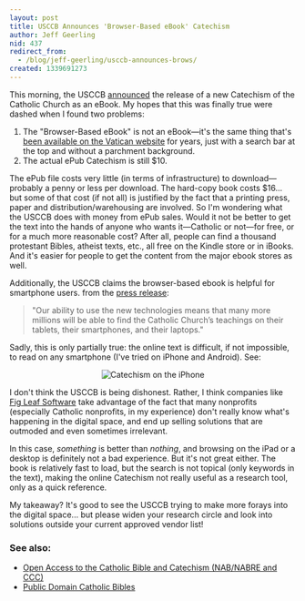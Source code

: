 ```yaml
---
layout: post
title: USCCB Announces 'Browser-Based eBook' Catechism
author: Jeff Geerling
nid: 437
redirect_from:
  - /blog/jeff-geerling/usccb-announces-brows/
created: 1339691273
---
```

This morning, the USCCB <a href="http://usccb.org/news/2012/12-107.cfm">announced</a> the release of a new Catechism of the Catholic Church as an eBook. My hopes that this was finally true were dashed when I found two problems:

<ol>
	<li>The "Browser-Based eBook" is not an eBook—it's the same thing that's <a href="http://www.vatican.va/archive/ENG0015/_INDEX.HTM">been available on the Vatican website</a> for years, just with a search bar at the top and without a parchment background.</li>
	<li>The actual ePub Catechism is still $10.</li>
</ol>

The ePub file costs very little (in terms of infrastructure) to download—probably a penny or less per download. The hard-copy book costs $16... but some of that cost (if not all) is justified by the fact that a printing press, paper and distribution/warehousing are involved. So I'm wondering what the USCCB does with money from ePub sales. Would it not be better to get the text into the hands of anyone who wants it—Catholic or not—for free, or for a much more reasonable cost? After all, people can find a thousand protestant Bibles, atheist texts, etc., all free on the Kindle store or in iBooks. And it's easier for people to get the content from the major ebook stores as well.

Additionally, the USCCB claims the browser-based ebook is helpful for smartphone users. from the <a href="http://usccb.org/news/2012/12-107.cfm">press release</a>:

<blockquote>"Our ability to use the new technologies means that many more millions will be able to find the Catholic Church’s teachings on their tablets, their smartphones, and their laptops."</blockquote>

Sadly, this is only partially true: the online text is difficult, if not impossible, to read on any smartphone (I've tried on iPhone and Android). See:

<p style="text-align: center;"><img src="http://www.opensourcecatholic.com/sites/opensourcecatholic.com/files/imagecache/300px-by-300px/user-uploads/Jeff%20Geerling/usccb-catechism-iphone.png" alt="Catechism on the iPhone" title="" class="imagecache-300px-by-300px" /></p>

<p style="text-align: left;">I don't think the USCCB is being dishonest. Rather, I think companies like <a href="http://www.figleaf.com/">Fig Leaf Software</a>&nbsp;take advantage of the fact that many nonprofits (especially Catholic nonprofits, in my experience) don't really know what's happening in the digital space, and end up selling solutions that are outmoded and even sometimes irrelevant.</p>

<p style="text-align: left;">In this case, <em>something</em> is better than <em>nothing</em>, and browsing on the iPad or a desktop is definitely not a bad experience. But it's not great either. The book is relatively fast to load, but the search is not topical (only keywords in the text), making the online Catechism not really useful as a research tool, only as a quick reference.</p>

<p style="text-align: left;">My takeaway? It's good to see the USCCB trying to make more forays into the digital space... but please widen your research circle and look into solutions outside your current approved vendor list!</p>



<h3 style="text-align: left;">See also:</h3>

<ul>
	<li><a href="http://www.opensourcecatholic.com/blog/jeff-geerling/open-access-catholic">Open Access to the Catholic Bible and Catechism (NAB/NABRE and CCC)</a></li>
	<li><a href="http://www.opensourcecatholic.com/forum/topics/84">Public Domain Catholic Bibles</a></li>
</ul>
